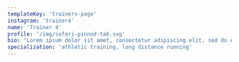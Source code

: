 ```yaml
---
templateKey: 'trainers-page'
instagram: 'trainer4'
name: 'Trainer 4'
profile: '/img/safari-pinned-tab.svg'
bio: "Lorem ipsum dolor sit amet, consectetur adipiscing elit, sed do eiusmod tempor incididunt ut labore et dolore magna aliqua. Ut enim ad minim veniam, quis nostrud exercitation ullamco laboris nisi ut aliquip ex ea commodo consequat. Duis aute irure dolor in reprehenderit in voluptate velit esse cillum dolore eu fugiat nulla pariatur. Excepteur sint occaecat cupidatat non proident, sunt in culpa qui officia deserunt mollit anim id est laborum."
specialization: 'athletic training, long distance running'
---
```

